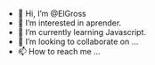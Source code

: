 - 👋 Hi, I’m @ElGross
- 👀 I’m interested in aprender.
- 🌱 I’m currently learning Javascript.
- 💞️ I’m looking to collaborate on ...
- 📫 How to reach me ...

<!---
ElGross/ElGross is a ✨ special ✨ repository because its `README.md` (this file) appears on your GitHub profile.
You can click the Preview link to take a look at your changes.
--->
